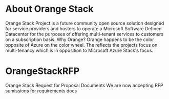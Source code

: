 # About Orange Stack
Orange Stack Project is a future community open source solution designed for service providers and hosters to operate a Microsoft Software Defined Datacenter for the purposes of offering multi-tenant services to customers on a subscription basis. Why Orange? Orange happens to be the color opposite of Azure on the color wheel. The reflects the projects focus on multi-tenancy which is in opposition to Microsoft Azure Stack's focus.

# OrangeStackRFP
Orange Stack Request for Proposal Documents
We are now accepting RFP sumissions for requirements docs


